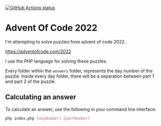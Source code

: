 
[![GitHub Actions status](https://github.com/mentosmenno2/advent-of-code-2022/workflows/Build%20%26%20test/badge.svg)](https://github.com/mentosmenno2/advent-of-code-2022/actions)

# Advent Of Code 2022

I'm attempting to solve puzzles from advent of code 2022.

https://adventofcode.com/2022

I use the PHP language for solving these puzzles.

Every folder within the `answers` folder, represents the day number of the puzzle.
Inside every day folder, there will be a separation between part 1 and part 2 of the puzzle.

## Calculating an answer

To calculate an answer, use the following in your command line interface:

```sh
php index.php [dayNumber] [partNumber]
```
